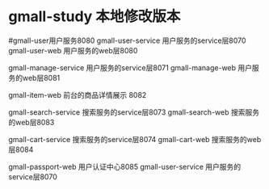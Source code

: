 # gmall-study 本地修改版本
#gmall-user用户服务8080
gmall-user-service 用户服务的service层8070
gmall-user-web 用户服务的web层8080

gmall-manage-service 用户服务的service层8071
gmall-manage-web 用户服务的web层8081

gmall-item-web 前台的商品详情展示 8082

gmall-search-service 搜索服务的service层8073
gmall-search-web 搜索服务的web层8083

gmall-cart-service 搜索服务的service层8074
gmall-cart-web 搜索服务的web层8084

gmall-passport-web 用户认证中心8085
gmall-user-service 用户服务的service层8070